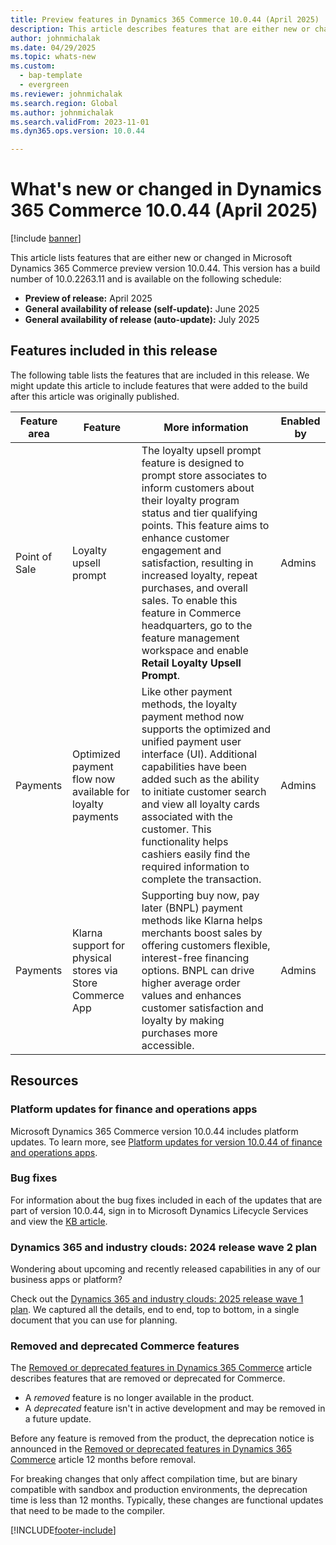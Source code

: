 ```yaml
---
title: Preview features in Dynamics 365 Commerce 10.0.44 (April 2025)
description: This article describes features that are either new or changed in Microsoft Dynamics 365 Commerce 10.0.44. 
author: johnmichalak
ms.date: 04/29/2025
ms.topic: whats-new
ms.custom: 
  - bap-template
  - evergreen
ms.reviewer: johnmichalak
ms.search.region: Global
ms.author: johnmichalak
ms.search.validFrom: 2023-11-01
ms.dyn365.ops.version: 10.0.44

---
```


# What's new or changed in Dynamics 365 Commerce 10.0.44 (April 2025)

[!include [banner](../includes/banner.md)]

This article lists features that are either new or changed in Microsoft Dynamics 365 Commerce preview version 10.0.44. This version has a build number of 10.0.2263.11 and is available on the following schedule:

- **Preview of release:** April 2025
- **General availability of release (self-update):** June 2025
- **General availability of release (auto-update):** July 2025

## Features included in this release

The following table lists the features that are included in this release. We might update this article to include features that were added to the build after this article was originally published.

| Feature area | Feature | More information | Enabled by |
|---|---|---|---|
| Point of Sale | Loyalty upsell prompt | The loyalty upsell prompt feature is designed to prompt store associates to inform customers about their loyalty program status and tier qualifying points. This feature aims to enhance customer engagement and satisfaction, resulting in increased loyalty, repeat purchases, and overall sales. To enable this feature in Commerce headquarters, go to the feature management workspace and enable **Retail Loyalty Upsell Prompt**.  | Admins |
| Payments | Optimized payment flow now available for loyalty payments  |  Like other payment methods, the loyalty payment method now supports the optimized and unified payment user interface (UI). Additional capabilities have been added such as the ability to initiate customer search and view all loyalty cards associated with the customer. This functionality helps cashiers easily find the required information to complete the transaction. | Admins  |
| Payments | Klarna support for physical stores via Store Commerce App |  Supporting buy now, pay later (BNPL) payment methods like Klarna helps merchants boost sales by offering customers flexible, interest-free financing options. BNPL can drive higher average order values and enhances customer satisfaction and loyalty by making purchases more accessible.  | Admins  |

## Resources

### Platform updates for finance and operations apps

Microsoft Dynamics 365 Commerce version 10.0.44 includes platform updates. To learn more, see [Platform updates for version 10.0.44 of finance and operations apps](../../fin-ops-core/fin-ops/get-started/whats-new-platform-updates-10-0-44.md). 
  
### Bug fixes

For information about the bug fixes included in each of the updates that are part of version 10.0.44, sign in to Microsoft Dynamics Lifecycle Services and view the [KB article](https://fix.lcs.dynamics.com/Issue/Details?bugId=1026442).

### Dynamics 365 and industry clouds: 2024 release wave 2 plan

Wondering about upcoming and recently released capabilities in any of our business apps or platform?

Check out the [Dynamics 365 and industry clouds: 2025 release wave 1 plan](/dynamics365/release-plan/2025wave1/). We captured all the details, end to end, top to bottom, in a single document that you can use for planning.

### Removed and deprecated Commerce features

The [Removed or deprecated features in Dynamics 365 Commerce](removed-deprecated-features-commerce.md) article describes features that are removed or deprecated for Commerce.

- A *removed* feature is no longer available in the product.
- A *deprecated* feature isn't in active development and may be removed in a future update.

Before any feature is removed from the product, the deprecation notice is announced in the [Removed or deprecated features in Dynamics 365 Commerce](removed-deprecated-features-commerce.md) article 12 months before removal.

For breaking changes that only affect compilation time, but are binary compatible with sandbox and production environments, the deprecation time is less than 12 months. Typically, these changes are functional updates that need to be made to the compiler.

[!INCLUDE[footer-include](../../includes/footer-banner.md)]
